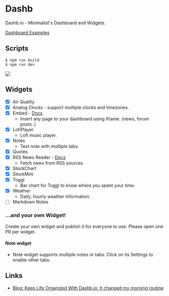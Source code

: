 # Dashb

Dashb.io - Minimalist's Dashboard and Widgets.

[Dashboard Examples](./documentation/examples.md)

## Scripts

```
$ npm run build
$ npm run dev
```

[<img src="./public/demo-02.gif">](public/demo-02.gif)

## Widgets

- [x] Air Quality
- [x] Analog Clocks - support multiple clocks and timezones.
- [x] Embed - [Docs](./documentation/widget-embed.md)
  - Insert any page to your dashboard using iframe. (news, forum posts..)
- [x] LofiPlayer
  - Lofi music player.
- [x] Notes
  - Text note with multiple tabs.
- [x] Quotes
- [x] RSS News Reader - [Docs](./documentation/widget-rssreader.md)
  - Fetch news from RSS sources.
- [x] StockChart
- [x] StockMini
- [x] Toggl
  - Bar chart for Toggl to know where you spent your time.
- [x] Weather
  - Daily, hourly weather information.
- [ ] Markdown Notes

### ...and your own Widget!

Create your own widget and publish it for everyone to use. Please open one PR per widget.

#### Note widget

- Note widget supports multiple notes or tabs. Click on its Settings to enable other tabs.

## Links

- [Blog: Keep Life Organized With Dashb.io: It changed my morning routine](https://dev.to/ngduc/keep-life-organized-with-dashbio-it-changed-my-morning-routine-2ogb)
